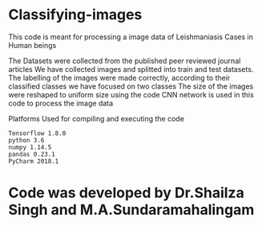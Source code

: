 # Classifying-images

This code is meant for processing a image data of Leishmaniasis Cases in Human beings

The Datasets were collected from the published peer reviewed journal articles
We have collected images and splitted into train and test datasets.
The labelling of the images were made correctly, according to their classified classes
we have focused on two classes
The size of the images were reshaped to uniform size using the code
CNN network is used in this code to process the image data



Platforms Used for compiling and executing the code

    Tensorflow 1.8.0
    python 3.6
    numpy 1.14.5
    pandas 0.23.1
    PyCharm 2018.1
# Code was developed by Dr.Shailza Singh and M.A.Sundaramahalingam
